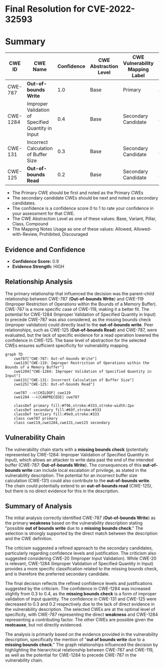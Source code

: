# Final Resolution for CVE-2022-32593

# Summary

| CWE ID  | CWE Name                                | Confidence | CWE Abstraction Level | CWE Vulnerability Mapping Label | CWE-Vulnerability Mapping Notes |
| ------- | --------------------------------------- | ---------- | ----------------------- | --------------------------------- | ------------------------------- |
| CWE-787 | **Out-of-bounds Write**               | 1.0        | Base                    | Primary                           | Allowed                         |
| CWE-1284 | Improper Validation of Specified Quantity in Input | 0.4        | Base                    | Secondary Candidate               | Allowed                         |
| CWE-131 | Incorrect Calculation of Buffer Size | 0.3        | Base                    | Secondary Candidate               | Allowed                         |
| CWE-125 | **Out-of-bounds Read**                | 0.2        | Base                    | Secondary Candidate               | Allowed                         |

*   The Primary CWE should be first and noted as the Primary CWEs
*   The secondary candidate CWEs should be next and noted as secondary candidates.
*   The confidence is a confidence score 0 to 1 to rate your confidence in your assessment for that CWE.
*   The CWE Abstraction Level as one of these values: Base, Variant, Pillar, Class, Compound
*   The Mapping Notes Usage as one of these values: Allowed, Allowed-with-Review, Prohibited, Discouraged

## Evidence and Confidence

*   **Confidence Score:** 0.9
*   **Evidence Strength:** HIGH

## Relationship Analysis

The primary relationship that influenced the decision was the parent-child relationship between CWE-787 (**Out-of-bounds Write**) and CWE-119 (Improper Restriction of Operations within the Bounds of a Memory Buffer). CWE-787 is a more specific case of CWE-119, making it a better fit. The potential for CWE-1284 (Improper Validation of Specified Quantity in Input) to precede CWE-787 was also considered, as the missing bounds check (improper validation) could directly lead to the **out-of-bounds write**. Peer relationships, such as CWE-125 (**Out-of-bounds Read**) and CWE-787, were evaluated, but the lack of specific evidence for a read operation lowered the confidence in CWE-125. The base level of abstraction for the selected CWEs ensures sufficient specificity for vulnerability mapping.

```mermaid
graph TD
    cwe787["CWE-787: Out-of-bounds Write"]
    cwe119["CWE-119: Improper Restriction of Operations within the Bounds of a Memory Buffer"]
    cwe1284["CWE-1284: Improper Validation of Specified Quantity in Input"]
    cwe131["CWE-131: Incorrect Calculation of Buffer Size"]
    cwe125["CWE-125: Out-of-bounds Read"]

    cwe787 -->|CHILDOF| cwe119
    cwe1284 -->|CANPRECEDE| cwe787
    
    classDef primary fill:#f96,stroke:#333,stroke-width:2px
    classDef secondary fill:#69f,stroke:#333
    classDef tertiary fill:#9e9,stroke:#333
    class cwe787 primary
    class cwe119,cwe1284,cwe131,cwe125 secondary
```

## Vulnerability Chain

The vulnerability chain starts with a **missing bounds check** (potentially represented by CWE-1284: Improper Validation of Specified Quantity in Input), which allows an attacker to write data past the end of the intended buffer (CWE-787: **Out-of-bounds Write**). The consequences of this **out-of-bounds write** can include local escalation of privilege, as stated in the vulnerability description. The potential for an incorrect buffer size calculation (CWE-131) could also contribute to the **out-of-bounds write**. The chain could potentially extend to an **out-of-bounds read** (CWE-125), but there is no direct evidence for this in the description.

## Summary of Analysis

The initial analysis correctly identified CWE-787 (**Out-of-bounds Write**) as the primary **weakness** based on the vulnerability description stating "possible **out of bounds write** due to a **missing bounds check**." The selection is strongly supported by the direct match between the description and the CWE definition.

The criticism suggested a refined approach to the secondary candidates, particularly regarding confidence levels and justification. The criticism also suggested considering CWE-20 (Improper Input Validation). While CWE-20 is relevant, CWE-1284 (Improper Validation of Specified Quantity in Input) provides a more specific classification related to the missing bounds check, and is therefore the preferred secondary candidate.

The final decision reflects the refined confidence levels and justifications suggested by the criticism. The confidence in CWE-1284 was increased slightly from 0.3 to 0.4, as the **missing bounds check** is a form of improper validation of input quantity. The confidence in CWE-131 and CWE-125 were decreased to 0.3 and 0.2 respectively due to the lack of direct evidence in the vulnerability description. The selected CWEs are at the optimal level of specificity, with CWE-787 representing the direct **weakness** and CWE-1284 representing a contributing factor. The other CWEs are possible given the **rootcause**, but not directly evidenced.

The analysis is primarily based on the evidence provided in the vulnerability description, specifically the mention of "**out of bounds write** due to a **missing bounds check**." The graph relationships influenced the decision by highlighting the hierarchical relationship between CWE-787 and CWE-119, as well as the potential for CWE-1284 to precede CWE-787 in the vulnerability chain.